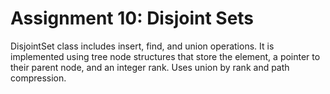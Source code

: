 # Assignment 10: Disjoint Sets

DisjointSet class includes insert, find, and union operations. It is implemented using tree node structures that store the element, a pointer to their parent node, and an integer rank. Uses union by rank and path compression. 